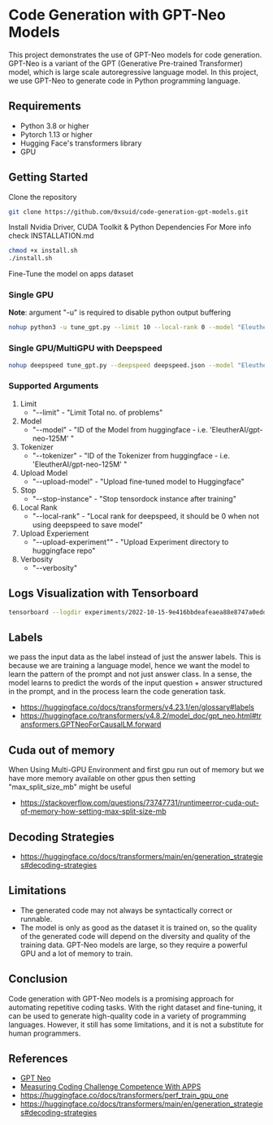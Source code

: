 # Code Generation with GPT-Neo Models

This project demonstrates the use of GPT-Neo models for code generation. GPT-Neo is a variant of the GPT (Generative Pre-trained Transformer) model, which is large scale autoregressive language model. In this project, we use GPT-Neo to generate code in Python programming language.

## Requirements

- Python 3.8 or higher
- Pytorch 1.13 or higher
- Hugging Face's transformers library
- GPU

## Getting Started

Clone the repository

```bash
git clone https://github.com/0xsuid/code-generation-gpt-models.git
```

Install Nvidia Driver, CUDA Toolkit & Python Dependencies
For More info check INSTALLATION.md

```bash
chmod +x install.sh
./install.sh
```

Fine-Tune the model on apps dataset  

### Single GPU

**Note**: argument "-u" is required to disable python output buffering

```bash
nohup python3 -u tune_gpt.py --limit 10 --local-rank 0 --model "EleutherAI/gpt-neo-125M" --tokenizer "EleutherAI/gpt-neo-125M" > output.log 2>&1 &
```

### Single GPU/MultiGPU with Deepspeed

```bash
nohup deepspeed tune_gpt.py --deepspeed deepspeed.json --model "EleutherAI/gpt-neo-125M" --tokenizer "EleutherAI/gpt-neo-125M" > output.log 2>&1 &
```

### Supported Arguments

1. Limit
    - "--limit" - "Limit Total no. of problems"
2. Model
    - "--model" - "ID of the Model from huggingface - i.e. 'EleutherAI/gpt-neo-125M' "
3. Tokenizer
    - "--tokenizer" - "ID of the Tokenizer from huggingface - i.e. 'EleutherAI/gpt-neo-125M' "
4. Upload Model
    - "--upload-model" - "Upload fine-tuned model to Huggingface"
5. Stop
    - "--stop-instance" - "Stop tensordock instance after training"
6. Local Rank
    - "--local-rank" - "Local rank for deepspeed, it should be 0 when not using deepspeed to save model"
7. Upload Experiement
    - "--upload-experiment"" - "Upload Experiment directory to huggingface repo"
8. Verbosity
    - "--verbosity"

## Logs Visualization with Tensorboard

```bash
tensorboard --logdir experiments/2022-10-15-9e416bbdeafeaea88e8747a0edd284f93d7551ea3cc387377269ceed52957730/logs
```

## Labels

we pass the input data as the label instead of just the answer labels. This is because we are training a language model, hence we want the model to learn the pattern of the prompt and not just answer class. In a sense, the model learns to predict the words of the input question + answer structured in the prompt, and in the process learn the code generation task.

- https://huggingface.co/docs/transformers/v4.23.1/en/glossary#labels
- https://huggingface.co/transformers/v4.8.2/model_doc/gpt_neo.html#transformers.GPTNeoForCausalLM.forward

## Cuda out of memory

When Using Multi-GPU Environment and first gpu run out of memory but we have more memory available on other gpus then setting "max_split_size_mb" might be useful

- https://stackoverflow.com/questions/73747731/runtimeerror-cuda-out-of-memory-how-setting-max-split-size-mb

## Decoding Strategies

- https://huggingface.co/docs/transformers/main/en/generation_strategies#decoding-strategies

## Limitations

- The generated code may not always be syntactically correct or runnable.
- The model is only as good as the dataset it is trained on, so the quality of the generated code will depend on the diversity and quality of the training data.
GPT-Neo models are large, so they require a powerful GPU and a lot of memory to train.

## Conclusion

Code generation with GPT-Neo models is a promising approach for automating repetitive coding tasks. With the right dataset and fine-tuning, it can be used to generate high-quality code in a variety of programming languages. However, it still has some limitations, and it is not a substitute for human programmers.


## References

- [GPT Neo](https://github.com/EleutherAI/gpt-neo)
- [Measuring Coding Challenge Competence With APPS](https://arxiv.org/pdf/2105.09938.pdf)
- https://huggingface.co/docs/transformers/perf_train_gpu_one
- https://huggingface.co/docs/transformers/main/en/generation_strategies#decoding-strategies
